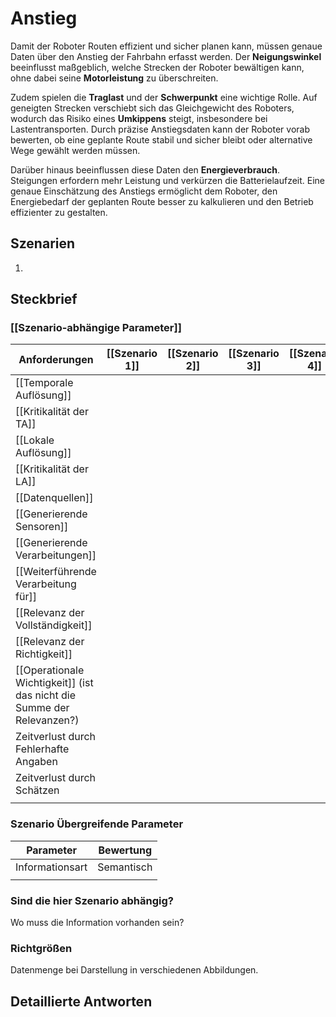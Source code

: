 # Anstieg

Damit der Roboter Routen effizient und sicher planen kann, müssen genaue Daten über den Anstieg der Fahrbahn erfasst werden. Der **Neigungswinkel** beeinflusst maßgeblich, welche Strecken der Roboter bewältigen kann, ohne dabei seine **Motorleistung** zu überschreiten.

Zudem spielen die **Traglast** und der **Schwerpunkt** eine wichtige Rolle. Auf geneigten Strecken verschiebt sich das Gleichgewicht des Roboters, wodurch das Risiko eines **Umkippens** steigt, insbesondere bei Lastentransporten. Durch präzise Anstiegsdaten kann der Roboter vorab bewerten, ob eine geplante Route stabil und sicher bleibt oder alternative Wege gewählt werden müssen.

Darüber hinaus beeinflussen diese Daten den **Energieverbrauch**. Steigungen erfordern mehr Leistung und verkürzen die Batterielaufzeit. Eine genaue Einschätzung des Anstiegs ermöglicht dem Roboter, den Energiebedarf der geplanten Route besser zu kalkulieren und den Betrieb effizienter zu gestalten.

## Szenarien

1. 

## Steckbrief
### [[Szenario-abhängige Parameter]]

| Anforderungen                                                          | [[Szenario 1]] | [[Szenario 2]] | [[Szenario 3]] | [[Szenario 4]] | [[Szenario 5]] |
| ---------------------------------------------------------------------- | -------------- | -------------- | -------------- | -------------- | -------------- |
| [[Temporale Auflösung]]                                                |                |                |                |                |                |
| [[Kritikalität der TA]]                                                |                |                |                |                |                |
| [[Lokale Auflösung]]                                                   |                |                |                |                |                |
| [[Kritikalität der LA]]                                                |                |                |                |                |                |
| [[Datenquellen]]                                                       |                |                |                |                |                |
| [[Generierende Sensoren]]                                              |                |                |                |                |                |
| [[Generierende Verarbeitungen]]                                        |                |                |                |                |                |
| [[Weiterführende Verarbeitung für]]                                    |                |                |                |                |                |
| [[Relevanz der Vollständigkeit]]                                       |                |                |                |                |                |
| [[Relevanz der Richtigkeit]]                                           |                |                |                |                |                |
| [[Operationale Wichtigkeit]] (ist das nicht die Summe der Relevanzen?) |                |                |                |                |                |
| Zeitverlust durch Fehlerhafte Angaben                                  |                |                |                |                |                |
| Zeitverlust durch Schätzen                                             |                |                |                |                |                |
|                                                                        |                |                |                |                |                |

### Szenario Übergreifende Parameter

| Parameter       | Bewertung  |
| --------------- | ---------- |
| Informationsart | Semantisch |
|                 |            |

### Sind die hier Szenario abhängig?
Wo muss die Information vorhanden sein?

### Richtgrößen
Datenmenge bei Darstellung in verschiedenen Abbildungen.


## Detaillierte Antworten